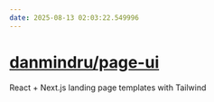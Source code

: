 ```yaml
---
date: 2025-08-13 02:03:22.549996
---
```


# [danmindru/page-ui](https://github.com/danmindru/page-ui)

React + Next.js landing page templates with Tailwind